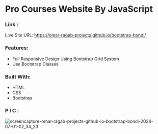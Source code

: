 # Pro Courses Website By JavaScript

### Link :

Live Site URL: https://omar-ragab-projects.github.io/bootstrap-bondi/

### Features:

- Full Responsive Design Using Bootstrap Grid System
- Use Bootstrap Classes

### Built With:

- HTML
- CSS
- Bootstrap

### P I C :

![screencapture-omar-ragab-projects-github-io-bootstrap-bondi-2024-07-01-02_34_23](https://github.com/Omar-Ragab-Projects/bootstrap-bondi/assets/158287908/d2e28783-3828-4dca-b583-5ce7eb55b675)
